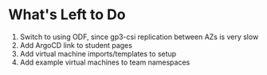 # What's Left to Do
1. Switch to using ODF, since gp3-csi replication between AZs is very slow
2. Add ArgoCD link to student pages
3. Add virtual machine imports/templates to setup
4. Add example virtual machines to team namespaces
